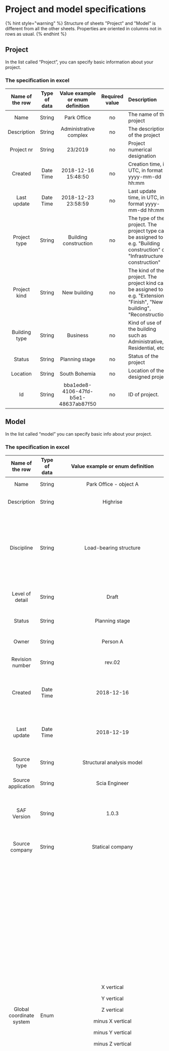 # Project and model specifications

{% hint style="warning" %}
Structure of sheets "Project" and "Model" is different from all the other sheets. Properties are oriented in columns not in rows as usual.
{% endhint %}

## Project

In the list called “Project”, you can specify basic information about your project.

### The specification in excel

| Name of the row | Type of data | Value example or enum definition | Required value | Description |
| :---: | :---: | :---: | :---: | :--- |
| Name | String | Park Office | no | The name of the project |
| Description | String | Administrative complex | no | The description of the project |
| Project nr | String | 23/2019 | no | Project numerical designation |
| Created | Date Time | 2018-12-16 15:48:50 | no | Creation time, in UTC, in format yyyy-mm-dd hh:mm |
| Last update | Date Time | 2018-12-23 23:58:59 | no | Last update time, in UTC, in format yyyy-mm-dd hh:mm |
| Project type | String | Building construction | no | The type of the project. The project type can be assigned to e.g. "Building construction" or "Infrastructure construction" |
| Project kind | String | New building | no | The kind of the project. The project kind can be assigned to e.g. "Extension", "Finish", "New building", "Reconstruction" |
| Building type | String | Business | no | Kind of use of the building such as Administrative, Residential, etc… |
| Status | String | Planning stage | no | Status of the project |
| Location | String | South Bohemia | no | Location of the designed project |
| Id | String | bba1ede8-4106-47fd-b5e1-48637ab87f50 | no | ID of project. |

## Model

In the list called “model” you can specify basic info about your project.

### The specification in excel

|    **Name of the row**   | **Type of data** |                                                                                                                                                                                                                                                                                                                                                                                                                                         **Value example or enum definition**                                                                                                                                                                                                                                                                                                                                                                                                                                         | **Required value** | **Description**                                                                                                                                                                                                                                                                                                                                                                                                                                                                                             |
| :----------------------: | :--------------: | :------------------------------------------------------------------------------------------------------------------------------------------------------------------------------------------------------------------------------------------------------------------------------------------------------------------------------------------------------------------------------------------------------------------------------------------------------------------------------------------------------------------------------------------------------------------------------------------------------------------------------------------------------------------------------------------------------------------------------------------------------------------------------------------------------------------------------------------------------------------------------------------------------------------: | :----------------: | ----------------------------------------------------------------------------------------------------------------------------------------------------------------------------------------------------------------------------------------------------------------------------------------------------------------------------------------------------------------------------------------------------------------------------------------------------------------------------------------------------------- |
|           Name           |      String      |                                                                                                                                                                                                                                                                                                                                                                                                                                                Park Office - object A                                                                                                                                                                                                                                                                                                                                                                                                                                                |         no         | The name of the model                                                                                                                                                                                                                                                                                                                                                                                                                                                                                       |
|        Description       |      String      |                                                                                                                                                                                                                                                                                                                                                                                                                                                       Highrise                                                                                                                                                                                                                                                                                                                                                                                                                                                       |         no         | The description of the model                                                                                                                                                                                                                                                                                                                                                                                                                                                                                |
|        Discipline        |      String      |                                                                                                                                                                                                                                                                                                                                                                                                                                                Load-bearing structure                                                                                                                                                                                                                                                                                                                                                                                                                                                |         no         | Discipline can be set as Undefined, Architecture, HVAC, Load-bearing structure, Terrain, Facility etc.                                                                                                                                                                                                                                                                                                                                                                                                      |
|      Level of detail     |      String      |                                                                                                                                                                                                                                                                                                                                                                                                                                                         Draft                                                                                                                                                                                                                                                                                                                                                                                                                                                        |         no         | Describe level of detail of the model                                                                                                                                                                                                                                                                                                                                                                                                                                                                       |
|          Status          |      String      |                                                                                                                                                                                                                                                                                                                                                                                                                                                    Planning stage                                                                                                                                                                                                                                                                                                                                                                                                                                                    |         no         | Description of model status                                                                                                                                                                                                                                                                                                                                                                                                                                                                                 |
|           Owner          |      String      |                                                                                                                                                                                                                                                                                                                                                                                                                                                       Person A                                                                                                                                                                                                                                                                                                                                                                                                                                                       |         no         | Define the owner of the model                                                                                                                                                                                                                                                                                                                                                                                                                                                                               |
|      Revision number     |      String      |                                                                                                                                                                                                                                                                                                                                                                                                                                                        rev.02                                                                                                                                                                                                                                                                                                                                                                                                                                                        |         no         | Current revision number                                                                                                                                                                                                                                                                                                                                                                                                                                                                                     |
|          Created         |     Date Time    |                                                                                                                                                                                                                                                                                                                                                                                                                                                      2018-12-16                                                                                                                                                                                                                                                                                                                                                                                                                                                      |         no         | Creation time, in UTC, in ISO format year-month-day                                                                                                                                                                                                                                                                                                                                                                                                                                                         |
|        Last update       |     Date Time    |                                                                                                                                                                                                                                                                                                                                                                                                                                                      2018-12-19                                                                                                                                                                                                                                                                                                                                                                                                                                                      |         no         | Last update time, in UTC, in ISO format year-month-day                                                                                                                                                                                                                                                                                                                                                                                                                                                      |
|        Source type       |      String      |                                                                                                                                                                                                                                                                                                                                                                                                                                               Structural analysis model                                                                                                                                                                                                                                                                                                                                                                                                                                              |         no         | Definition of the source data                                                                                                                                                                                                                                                                                                                                                                                                                                                                               |
|    Source application    |      String      |                                                                                                                                                                                                                                                                                                                                                                                                                                                     Scia Engineer                                                                                                                                                                                                                                                                                                                                                                                                                                                    |         no         | Definition of the source application                                                                                                                                                                                                                                                                                                                                                                                                                                                                        |
|        SAF Version       |      String      |                                                                                                                                                                                                                                                                                                                                                                                                                                                         1.0.3                                                                                                                                                                                                                                                                                                                                                                                                                                                        |         yes        | Definition of used version of the Structural Analysis Format                                                                                                                                                                                                                                                                                                                                                                                                                                                |
|      Source company      |      String      |                                                                                                                                                                                                                                                                                                                                                                                                                                                   Statical company                                                                                                                                                                                                                                                                                                                                                                                                                                                   |         no         | Define the author company of source data                                                                                                                                                                                                                                                                                                                                                                                                                                                                    |
| Global coordinate system |       Enum       |                                                                                                                                                                                                                                                                                                                                                                              <p>X vertical</p><p></p><p>Y vertical</p><p></p><p>Z vertical</p><p></p><p>minus X vertical</p><p></p><p>minus Y vertical</p><p></p><p>minus Z vertical</p>                                                                                                                                                                                                                                                                                                                                                                             |         yes        | <p>Define the space orientation of the coordinates system for model</p><p>Right hand rule applies all the time.</p><p>X vertical - X axis goes against gravity</p><p>Y vertical - Y axis goes against gravity</p><p>Z vertical - Z axis goes against gravity</p><p>minus X vertical - X axis goes in direction of gravity</p><p>minus Y vertical - Y axis goes in direction of gravity</p><p>minus Z vertical - Z axis goes in direction of gravity</p><p>* For further explanation see notes below<br></p> |
|   LCS of cross-section   |       Enum       |                                                                                                                                                                                                                                                                                                                                                             <p>ZYX</p><p></p><p>MinusYZX</p><p></p><p>MinusZMinusYX</p><p></p><p>YMinusZX</p><p></p><p>YZMinusX</p><p></p><p>MinusZYMinusX</p><p></p><p>MinusYMinusZMinusX</p><p></p><p>ZMinusYMinusX</p>                                                                                                                                                                                                                                                                                                                                                            |         yes        | <p>Define the LCS orientation of used cross-section.</p><p>With row "LCS of cross-section" the user is able to define, how the LCS of cross section is defined in his software. This will give opportunity to receiving application of SAF file to correctly interpret LCS of cross section with different standard. The x-axis is always in the centre line and all possible cases are described by this enum.</p><p>For further explanation see notes below</p>                                           |
|      System of units     |       Enum       |                                                                                                                                                                                                                                                                                                                                                                                                                                          <p>Metric</p><p></p><p>Imperial</p>                                                                                                                                                                                                                                                                                                                                                                                                                                         |         yes        | Define the type of units system used in model                                                                                                                                                                                                                                                                                                                                                                                                                                                               |
|       National code      |       Enum       | <p>EC-Standard-EN</p><p></p><p>EC-ONORM-EN (Austrian NA)</p><p></p><p>EC-NBN-EN (Belgian NA)</p><p></p><p>EC-BS-EN (British NA)</p><p></p><p>EC-CYS-EN (Cypriot NA)</p><p></p><p>EC-CSN-EN (Czech NA)</p><p></p><p>EC-DS-EN (Danish NA)</p><p></p><p>EC-NEN-EN (Dutch NA)</p><p></p><p>EC-SFS-EN (Finnish NA)</p><p></p><p>EC-NF-EN (French NA)</p><p></p><p>EC-DIN-EN (German NA)</p><p></p><p>EC-ELOT-EN (Greek NA)</p><p></p><p>EC-IS-EN (Irish NA)</p><p></p><p>EC-UNI-EN (Italian NA)</p><p></p><p>EC-LU-EN (Luxembourgian NA)</p><p></p><p>EC-MS-EN (Malaysian NA)</p><p></p><p>EC-NS-EN (Norwegian NA)</p><p></p><p>EC-PN-EN (Polish NA)</p><p></p><p>EC-SR-EN (Romanian NA)</p><p></p><p>EC-SS-EN (Singaporean NA)</p><p></p><p>EC-STN-EN (Slovakian NA)</p><p></p><p>EC-SIST-EN (Slovenian NA)</p><p></p><p>EC-UNE-EN (Spanish NA)</p><p></p><p>EC-SS-EN (Swedish NA)</p><p></p><p>IBC</p><p></p><p>NBR</p> |         yes        | Sets national code used for structural analysis                                                                                                                                                                                                                                                                                                                                                                                                                                                             |
|      Ignored objects     |      String      |                                                                                                                                                                                                                                                                                                                                                                                                                                     StructuralCrossSection;StructuralPointAction                                                                                                                                                                                                                                                                                                                                                                                                                                     |         no         | <p>Field used for update work-flow</p><p>Specify the object(s) that should be excluded from update</p><p>Multiple objects are divided by a semicolon</p><p>See notes for all SAF objects<br></p>                                                                                                                                                                                                                                                                                                            |
|      Ignored groups      |      String      |                                                                                                                                                                                                                                                                                                                                                                                                                                           SupportsAndHinges;StructuralLoad                                                                                                                                                                                                                                                                                                                                                                                                                                           |         no         | <p>Field used for update work-flow</p><p>Specify the groups(s) that should be excluded from update</p><p>Groups are parent to objects - each group consists of multiple objects</p><p>Multiple groups are divided by a semicolon</p><p>See notes for all SAF groups</p>                                                                                                                                                                                                                                     |
|            Id            |      String      |                                                                                                                                                                                                                                                                                                                                                                                                                                         bba1ede8-4106-47fd-b5e1-48637ab87f47                                                                                                                                                                                                                                                                                                                                                                                                                                         |         no         | ID of model.                                                                                                                                                                                                                                                                                                                                                                                                                                                                                                |

## Notes

{% hint style="info" %}
### **Global coordinate system:**
{% endhint %}

![](../../.gitbook/assets/5\_model\_gcs.jpg)

{% hint style="info" %}
### **LCS of cross-section:**

* The graphical interpretation of values for row "**LCS of cross-section**" is represented below. Please keep in mind that x-axis is always in centre-line of the member. "**LCS of cross-section**" desribes how is LCS of CSS library handled and how is CSS applied on the the member.
* The first axis of the enum is the vertical one, positive direction is Zref. The second axis of the enum is the horizontal one, positive direction is Yref. Last is the axis in cente-line of the member, positive direction is Xref.
{% endhint %}

![](../../.gitbook/assets/5\_model\_lcs\_of\_css.jpg)

{% hint style="info" %}
### **System of units**

* Column headers should respect this setting and change unit accordingly, also values should be in specified units
* See [table](units.md) of units for headers

### **Ignored objects/groups:**

* See [table](ignore.md) of units for headers
{% endhint %}
